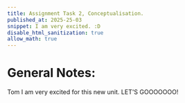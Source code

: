 ```yaml
---
title: Assignment Task 2, Conceptualisation.
published_at: 2025-25-03
snippet: I am very excited. :D
disable_html_sanitization: true
allow_math: true
---
```


# General Notes:

Tom I am very excited for this new unit. LET'S GOOOOOOO!
